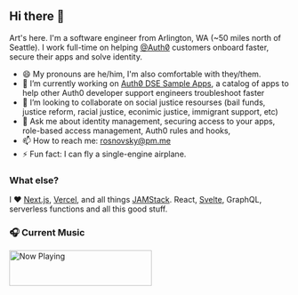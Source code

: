 ## Hi there 👋

Art's here. I'm a software engineer from Arlington, WA (~50 miles north of Seattle). I work full-time on helping [@Auth0̸](https://github.com/auth0) customers onboard faster, secure their apps and solve identity.


- 😄 My pronouns are he/him, I'm also comfortable with they/them.
- 🔭 I’m currently working on [Auth0̸ DSE Sample Apps](https://github.com/DSE-Side-Projects/auth0-example-apps), a catalog of apps to help other Auth0 developer support engineers troubleshoot faster
- 👯 I’m looking to collaborate on social justice resourses (bail funds, justice reform, racial justice, econimic justice, immigrant support, etc) 
- 💬 Ask me about identity management, securing access to your apps, role-based access management, Auth0 rules and hooks, 
- 📫 How to reach me: rosnovsky@pm.me
- ⚡ Fun fact: I can fly a single-engine airplane.

### What else?

I ❤️ [Next.js](https://nextjs.org), [Vercel](https://vercel.com), and all things [JAMStack](https://jamstack.org/). React, [Svelte](https://svelte.dev), GraphQL, serverless functions and all this good stuff. 

### 🎧 Current Music
<a href="https://spotify-readme.vercel.app/api/now-playing?open">
    <img src="https://spotify-readme.vercel.app/api/now-playing" width="256" height="64" alt="Now Playing">
</a>
